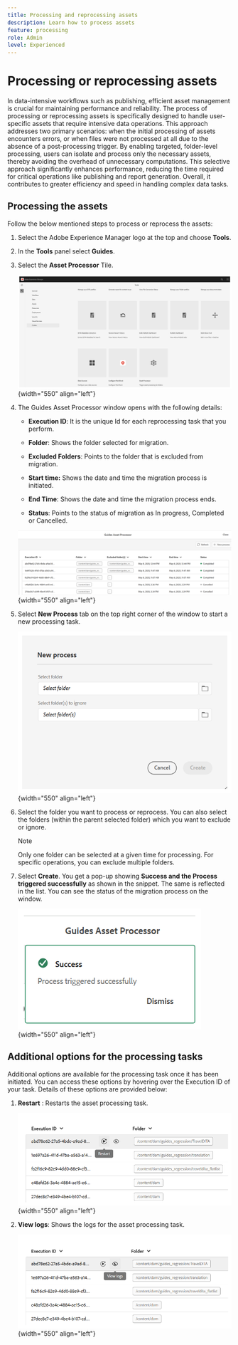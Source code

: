 ```yaml
---
title: Processing and reprocessing assets
description: Learn how to process assets
feature: processing 
role: Admin
level: Experienced
---
```

# Processing or reprocessing assets

In data-intensive workflows such as publishing, efficient asset management is crucial for maintaining performance and reliability. The process of processing or reprocessing assets is specifically designed to handle user-specific assets that require intensive data operations. This approach addresses two primary scenarios: when the initial processing of assets encounters errors, or when files were not processed at all due to the absence of a post-processing trigger. By enabling targeted, folder-level processing, users can isolate and process only the necessary assets, thereby avoiding the overhead of unnecessary computations. This selective approach significantly enhances performance, reducing the time required for critical operations like publishing and report generation. Overall, it contributes to greater efficiency and speed in handling complex data tasks.

## Processing the assets

Follow the below mentioned steps to process or reprocess the assets:

1. Select the Adobe Experience Manager logo at the top and choose **Tools**.
1. In the **Tools** panel select **Guides**.
1. Select the **Asset Processor** Tile.

    ![flow-asset-processor](images/flow-asset-processor.png){width="550" align="left"}

1. The Guides Asset Processor window opens with the following details:

    -   **Execution ID**: It is the unique Id for each reprocessing task that you perform.

    -   **Folder**: Shows the folder selected for migration.

    -   **Excluded Folders**: Points to the folder that is excluded from migration.

    -   **Start time:** Shows the date and time the migration process is initiated.

    -   **End Time**: Shows the date and time the migration process ends.

    -   **Status**: Points to the status of migration as In progress, Completed or Cancelled.

    ![Guides-asset-processor](images/guides-asset-processor.png){width="550" align="left"}

1. Select **New Process** tab on the top right corner of the window to start a new processing task.

    ![New-process-asset-processor](images/new-process-asset-processor.png){width="550" align="left"}

1. Select the folder you want to process or reprocess. You can also select the folders (within the parent selected folder) which you want to exclude or ignore.

    >[!NOTE]
    >
    > Only one folder can be selected at a given time for processing. For specific operations, you can exclude multiple folders.

1. Select **Create**. You get a pop-up showing **Success and the Process triggered successfully** as shown in the snippet. The same is reflected in the list. You can see the status of the migration process on the window.

    ![Message-asset-processor](images/message-asset-processor.png){width="550" align="left"}


## Additional options for the processing tasks   

Additional options are available for the processing task once it has been initiated. You can access these options by hovering over the Execution ID of your task. Details of these options are provided below:

1. **Restart** : Restarts the asset processing task.

    ![restart-asset-processor](images/restart-asset-processor.png){width="550" align="left"}

1. **View logs**: Shows the logs for the asset processing task.

    ![logs-asset-processor](images/logs-asset-processor.png){width="550" align="left"}


